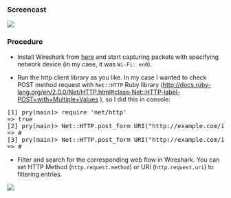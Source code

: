 <!--
{
  "title": "Check if HTTP client library is working by Wireshark",
  "date": "2015-11-20T01:33:32.000Z",
  "category": "",
  "tags": [
    "wireshark",
    "ruby"
  ],
  "draft": false
}
-->

### Screencast
![](https://hiogawa-blog.s3.amazonaws.com/2015/Nov/wireshark-1448255653226.gif)

<!--
this gif image is made by using this command (original .mov file is taken via QuickTime).
$ ffmpeg -i ~/Desktop/wireshark.mov -vf scale=1000:-1 -r 15 -f gif - | gifsicle --optimize=3 --delay=4 > ~/Desktop/wireshark.gif
-->

### Procedure

- Install Wireshark from [here](https://www.wireshark.org/download.html) and start capturing packets with specifying network device (in my case, it was `Wi-Fi: en0`).

- Run the http client library as you like. In my case I wanted to check POST method request with `Net::HTTP` Ruby library (http://docs.ruby-lang.org/en/2.0.0/Net/HTTP.html#class-Net::HTTP-label-POST+with+Multiple+Values
), so I did this in console:

<pre class="prettyprint lang-ruby">
[1] pry(main)> require 'net/http'
=> true
[2] pry(main)> Net::HTTP.post_form URI("http://example.com/index.html"), x: 1, y: 2
=> #<Net::HTTPOK 200 OK readbody=true>
[3] pry(main)> Net::HTTP.post_form URI("http://example.com/index.html"), z: 3, w: 4
=> #<Net::HTTPOK 200 OK readbody=true>
</pre>

- Filter and search for the corresponding web flow in Wireshark. You can set HTTP Method (`http.request.method`) or URI (`http.request.uri`) to filtering entries.

![](https://hiogawa-blog.s3.amazonaws.com/2015/Nov/2015_11_23_1431-1448256730614.png)